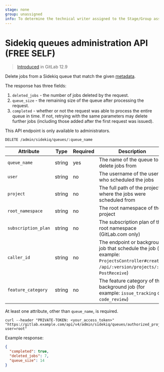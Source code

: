 ```yaml
---
stage: none
group: unassigned
info: To determine the technical writer assigned to the Stage/Group associated with this page, see https://about.gitlab.com/handbook/engineering/ux/technical-writing/#assignments
---
```


# Sidekiq queues administration API **(FREE SELF)**

> [Introduced](https://gitlab.com/gitlab-org/gitlab/-/merge_requests/25998) in GitLab 12.9

Delete jobs from a Sidekiq queue that match the given
[metadata](../development/logging.md#logging-context-metadata-through-rails-or-grape-requests).

The response has three fields:

1. `deleted_jobs` - the number of jobs deleted by the request.
1. `queue_size` - the remaining size of the queue after processing the
   request.
1. `completed` - whether or not the request was able to process the
   entire queue in time. If not, retrying with the same parameters may
   delete further jobs (including those added after the first request
   was issued).

This API endpoint is only available to administrators.

```plaintext
DELETE /admin/sidekiq/queues/:queue_name
```

| Attribute           | Type           | Required | Description                                                                                                                                  |
| ---------           | -------------- | -------- | -----------                                                                                                                                  |
| `queue_name`        | string         | yes      | The name of the queue to delete jobs from                                                                                                    |
| `user`              | string         | no       | The username of the user who scheduled the jobs                                                                                              |
| `project`           | string         | no       | The full path of the project where the jobs were scheduled from                                                                              |
| `root_namespace`    | string         | no       | The root namespace of the project                                                                                                            |
| `subscription_plan` | string         | no       | The subscription plan of the root namespace (GitLab.com only)                                                                                |
| `caller_id`         | string         | no       | The endpoint or background job that schedule the job (for example: `ProjectsController#create`, `/api/:version/projects/:id`, `PostReceive`) |
| `feature_category`  | string         | no       | The feature category of the background job (for example: `issue_tracking` or `code_review`)                                                  |

At least one attribute, other than `queue_name`, is required.

```shell
curl --header "PRIVATE-TOKEN: <your_access_token>" "https://gitlab.example.com/api/v4/admin/sidekiq/queues/authorized_projects?user=root"
```

Example response:

```json
{
  "completed": true,
  "deleted_jobs": 7,
  "queue_size": 14
}
```
